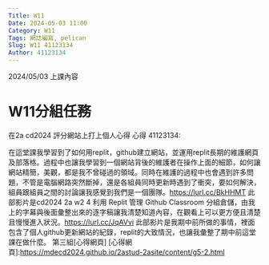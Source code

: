 ```yaml
---
Title: W11
Date: 2024-05-03 11:00
Category: W11
Tags: 網誌編寫, pelican
Slug: W11 41123134
Author: 41123134
---
```


2024/05/03 上課內容

<!-- PELICAN_END_SUMMARY -->

# W11分組任務
在2a cd2024 評分網站上打上個人心得
心得
41123134:

在這堂課我學習到了如何用replit，github建立網站，並運用replit長期的維護網頁及部落格。過程中也讓我學習到一個網站背後的維護者在操作上面的細節，如何讓網站精簡，美觀，都是我不曾碰過的領域。同時在維護的過程中也會遇到許多問題，不管是電腦網路突然斷掉，還是各組員同時更新時遇到了衝突，要如何解決，組員跟組員之間的討論讓我感覺到我們是一個團隊。https://lurl.cc/BkHHMT 此部影片是cd2024 2a w2 4 利用 Replit 管理 Github Classroom 分組倉儲，由我上的字幕與後面彙整出來的逐字稿讓我清楚知道內容，在觀看上可以更方便且清楚且慢慢進入狀況。https://lurl.cc/JqAVvi 此部影片是我期中前所做的事情，裡面包含了個人github更新網站的紀錄，replit的大致情況，也讓我彙整了期中前這堂課在做什麼。
第三組[心得網頁]
[心得網頁]:https://mdecd2024.github.io/2astud-2asite/content/g5-2.html